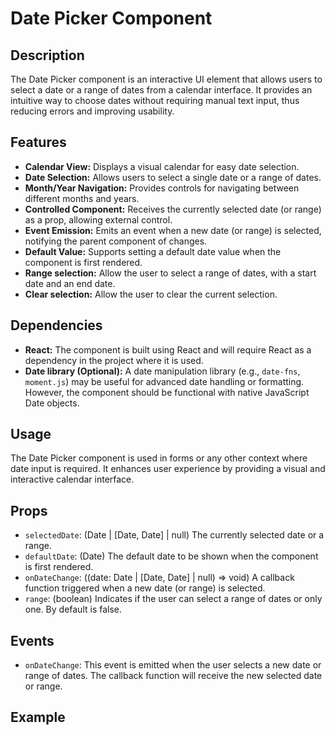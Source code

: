 # Date Picker Component

## Description

The Date Picker component is an interactive UI element that allows users to select a date or a range of dates from a calendar interface. It provides an intuitive way to choose dates without requiring manual text input, thus reducing errors and improving usability.

## Features

-   **Calendar View:** Displays a visual calendar for easy date selection.
-   **Date Selection:** Allows users to select a single date or a range of dates.
-   **Month/Year Navigation:** Provides controls for navigating between different months and years.
-   **Controlled Component:** Receives the currently selected date (or range) as a prop, allowing external control.
-   **Event Emission:** Emits an event when a new date (or range) is selected, notifying the parent component of changes.
-   **Default Value:** Supports setting a default date value when the component is first rendered.
- **Range selection:** Allow the user to select a range of dates, with a start date and an end date.
- **Clear selection:** Allow the user to clear the current selection.

## Dependencies

-   **React:** The component is built using React and will require React as a dependency in the project where it is used.
-   **Date library (Optional):** A date manipulation library (e.g., `date-fns`, `moment.js`) may be useful for advanced date handling or formatting. However, the component should be functional with native JavaScript Date objects.

## Usage

The Date Picker component is used in forms or any other context where date input is required. It enhances user experience by providing a visual and interactive calendar interface.

## Props

-   `selectedDate`: (Date | \[Date, Date] | null) The currently selected date or a range.
-   `defaultDate`: (Date) The default date to be shown when the component is first rendered.
-   `onDateChange`: ((date: Date | \[Date, Date] | null) => void) A callback function triggered when a new date (or range) is selected.
- `range`: (boolean) Indicates if the user can select a range of dates or only one. By default is false.

## Events

-   `onDateChange`: This event is emitted when the user selects a new date or range of dates. The callback function will receive the new selected date or range.

## Example